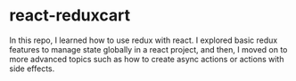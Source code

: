 # react-reduxcart

In this repo, I learned how to use redux with react. I explored basic redux features to manage state globally in a react project, and then, I moved on to more advanced topics such as how to create async actions or actions with side effects.
